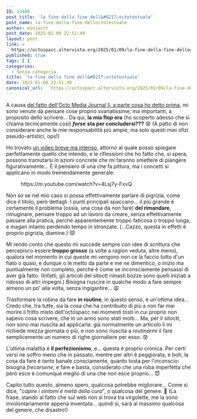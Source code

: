 ```yaml
---
ID: 13406
post_title: 'la fine della fine dell&#8217;octotestuale'
post_name: la-fine-della-fine-delloctotestuale
author: minioctt
post_date: 2025-01-09 22:51:49
layout: post
link: >
  https://octospacc.altervista.org/2025/01/09/la-fine-della-fine-delloctotestuale/
published: true
tags: [ ]
categories:
  - Senza categoria
title: 'la fine della fine dell&#8217;octotestuale'
date: 2025-01-09 22:51:49
canonical_url:   https://octospacc.altervista.org/2025/01/09/la-fine-della-fine-delloctotestuale/
---
```

<!-- wp:paragraph -->
<p>A causa <a href="/microblog-mirror/2025/01/09/situazione-stellare-in-octodiario/">del fatto dell'Octo Media Journal lì, a parte cosa ho detto prima</a>, mi sono venute da pensare cose proprio svariatissime, ma importanti, a proposito dello scrivere... Da qui, <strong>la mia flop era</strong> (ho scoperto adesso che si chiama tecnicamente così) <strong><em>forse</em></strong> <strong>sta per concludersi???</strong> 😰 (A patto di non considerare anche le mie responsabilità più ampie, ma solo questi miei sfizi pseudo-artistici, ops!)</p>
<!-- /wp:paragraph -->

<!-- wp:paragraph -->
<p>Ho trovato <a href="https://www.youtube.com/watch?v=4Lsj7y-FxvQ">un video breve ma intenso</a>, attorno al quale posso spiegare perfettamente quello che intendo, e le riflessioni che ho fatto che, si spera, possono tramutarsi in azioni concrete che mi faranno smettere di piangere figurativamente... È il pensiero di una che fa pittura, ma i concetti si applicano in modo tremendamente generale:</p>
<!-- /wp:paragraph -->

<!-- wp:paragraph -->
<p></p>
<!-- /wp:paragraph -->

<!-- wp:embed {"url":"https://m.youtube.com/watch?v=4Lsj7y-FxvQ","type":"video","providerNameSlug":"youtube","responsive":true,"className":"wp-embed-aspect-16-9 wp-has-aspect-ratio"} -->
<figure class="wp-block-embed is-type-video is-provider-youtube wp-block-embed-youtube wp-embed-aspect-16-9 wp-has-aspect-ratio"><div class="wp-block-embed__wrapper">
https://m.youtube.com/watch?v=4Lsj7y-FxvQ
</div></figure>
<!-- /wp:embed -->

<!-- wp:paragraph -->
<p></p>
<!-- /wp:paragraph -->

<!-- wp:paragraph -->
<p>Non so se nel mio caso si possa effettivamente parlare di pigrizia, come dice il titolo, però dettagli. I punti principali spaccano... il più grande è certamente il problema (ossia, una cosa da non fare) <strong>del rimandare</strong>, rimuginare, pensare troppo ad un lavoro da creare, senza effettivamente passare alla pratica, perché apparentemente troppo faticosa o troppo lunga, e magari intanto perdendo tempo in stronzate. (...Cazzo, questa in effetti è proprio pigrizia, diamine.) 😾</p>
<!-- /wp:paragraph -->

<!-- wp:paragraph -->
<p>Mi rendo conto che questo mi succede sempre con idee di scrittura che percepisco essere <strong>troppo grosse</strong> (a volte a ragion veduta, altre meno), qualora nel momento in cui queste mi vengono non ce la faccio tutto d'un fiato o quasi, e dunque o le metto da parte e me ne dimentico, o inizio ma puntualmente non completo, perché è come se inconsciamente pensassi di aver già fatto. (Infatti, gli articoli del sitoctt rimasti bozze sono quelli iniziati a ridosso di altri impegni.) Bisogna riuscire in qualche modo a fare sempre almeno un po' alla volta, senza ingigantire... 😩</p>
<!-- /wp:paragraph -->

<!-- wp:paragraph -->
<p>Trasformare la robina da fare <strong>in routine</strong>, in questo senso, è un'ottima idea... Credo che, tra tutte, sia la cosa che ha contribuito di più a non far mai morire il fritto misto dell'octospacc nei momenti tosti in cui proprio non sapevo cosa scrivere, che in un anno sono stati molti... Ma, per il sitoctt, non sono mai riuscita ad applicarla: già normalmente un articolo lì mi richiede mezza giornata o più, e non sono riuscita a <em>routinarmi</em> il fare semplicemente un numero di righe giornaliere per esso. 😰</p>
<!-- /wp:paragraph -->

<!-- wp:paragraph -->
<p>L'ultima malattia è <strong>il perfezionismo</strong>, e... questa è proprio cronica. Per certi versi ne soffro meno che in passato, mentre per altri è peggiorata, e boh, la cosa da fare è tanto banale consciamente, quanto tosta per l'inconscio: bisogna <em>frecarsene</em>, e fare e basta, considerato che una roba imperfetta che però esce è comunque meglio di una che non esce proprio... 😈</p>
<!-- /wp:paragraph -->

<!-- wp:paragraph -->
<p>Capito tutto questo, almeno spero, qualcosa potrebbe migliorare... Come si dice, "<em>capire i sintomi è metà della cura</em>", o qualcosa del genere. 🎐 (La frase, stando al fatto che sul web non si trova tra virgolette, me la sono involontariamente appena inventata... quindi si, sarà al massimo qualcosa del genere, che disastro!)</p>
<!-- /wp:paragraph -->
